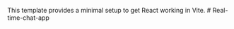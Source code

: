 

This template provides a minimal setup to get React working in Vite.
#   R e a l - t i m e - c h a t - a p p 
 
 
